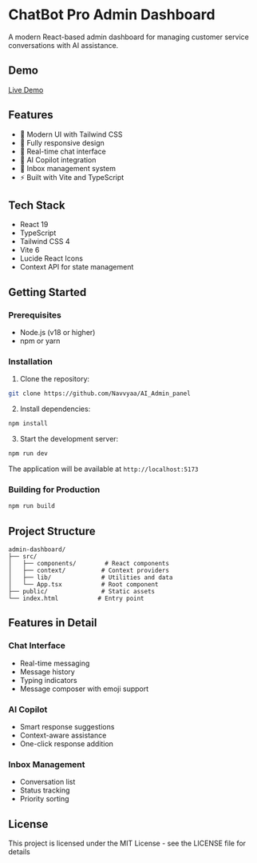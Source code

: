 # ChatBot Pro Admin Dashboard

A modern React-based admin dashboard for managing customer service conversations with AI assistance.

## Demo

 [Live Demo](https://ai-admin-panel-jet.vercel.app/)


## Features

- 🎨 Modern UI with Tailwind CSS
- 📱 Fully responsive design
- 💬 Real-time chat interface
- 🤖 AI Copilot integration
- 📨 Inbox management system
- ⚡ Built with Vite and TypeScript

## Tech Stack

- React 19
- TypeScript
- Tailwind CSS 4
- Vite 6
- Lucide React Icons
- Context API for state management

## Getting Started

### Prerequisites

- Node.js (v18 or higher)
- npm or yarn

### Installation

1. Clone the repository:
```bash
git clone https://github.com/Navvyaa/AI_Admin_panel

```

2. Install dependencies:
```bash
npm install
```

3. Start the development server:
```bash
npm run dev
```

The application will be available at `http://localhost:5173`

### Building for Production

```bash
npm run build
```

## Project Structure

```
admin-dashboard/
├── src/
│   ├── components/        # React components
│   ├── context/          # Context providers
│   ├── lib/              # Utilities and data
│   └── App.tsx           # Root component
├── public/               # Static assets
└── index.html           # Entry point
```

## Features in Detail

### Chat Interface
- Real-time messaging
- Message history
- Typing indicators
- Message composer with emoji support

### AI Copilot
- Smart response suggestions
- Context-aware assistance
- One-click response addition

### Inbox Management
- Conversation list
- Status tracking
- Priority sorting


## License

This project is licensed under the MIT License - see the LICENSE file for details
